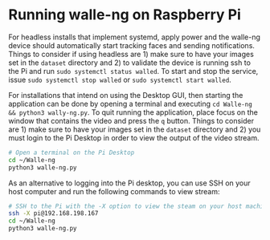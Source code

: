 # Running walle-ng on Raspberry Pi

For headless installs that implement systemd, apply power and the walle-ng device should automatically start tracking faces and sending notifications. Things to consider if using headless are 1) make sure to have your images set in the ```dataset``` directory and 2) to validate the device is running ssh to the Pi and run ```sudo systemctl status walled```. To start and stop the service, issue ```sudo systemctl stop walled``` or ```sudo systemctl start walled```.

For installations that intend on using the Desktop GUI, then starting the application can be done by opening a terminal and executing ```cd Walle-ng && python3 wally-ng.py```. To quit running the application, place focus on the window that contains the video and press the ```q``` button. Things to consider are 1) make sure to have your images set in the ```dataset``` directory and 2) you must login to the Pi Desktop in order to view the output of the video stream. 

```bash
# Open a terminal on the Pi Desktop
cd ~/Walle-ng
python3 walle-ng.py
```

As an alternative to logging into the Pi desktop, you can use SSH on your host computer and run the following commands to view stream:

```bash
# SSH to the Pi with the -X option to view the steam on your host machine
ssh -X pi@192.168.198.167
cd ~/Walle-ng
python3 walle-ng.py
```